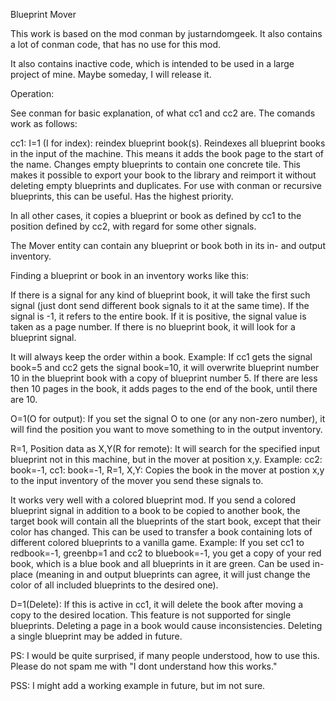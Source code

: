 Blueprint Mover

This work is based on the mod conman by justarndomgeek. It also contains a lot of conman code, that has no use for this mod.

It also contains inactive code, which is intended to be used in a large project of mine. Maybe someday, I will release it.

Operation:

See conman for basic explanation, of what cc1 and cc2 are. The comands work as follows:

cc1: I=1 (I for index): reindex blueprint book(s). Reindexes all blueprint books in the input of the machine. This means it adds the book page to the start of the name. Changes empty blueprints to contain one concrete tile. This makes it possible to export your book to the library and reimport it without deleting empty blueprints and duplicates. For use with conman or recursive blueprints, this can be useful. Has the highest priority.

In all other cases, it copies a blueprint or book as defined by cc1 to the position defined by cc2, with regard for some other signals.

The Mover entity can contain any blueprint or book both in its in- and output inventory.

Finding a blueprint or book in an inventory works like this:

If there is a signal for any kind of blueprint book, it will take the first such signal (just dont send different book signals to it at the same time). If the signal is -1, it refers to the entire book. If it is positive, the signal value is taken as a page number. If there is no blueprint book, it will look for a blueprint signal.

It will always keep the order within a book. Example: If cc1 gets the signal book=5 and cc2 gets the signal book=10, it will overwrite blueprint number 10 in the blueprint book with a copy of blueprint number 5. If there are less then 10 pages in the book, it adds pages to the end of the book, until there are 10. 

O=1(O for output): If you set the signal O to one (or any non-zero number), it will find the position you want to move something to in the output inventory.

R=1, Position data as X,Y(R for remote): It will search for the specified input blueprint not in this machine, but in the mover at position x,y. Example: cc2: book=-1, cc1: book=-1, R=1, X,Y: Copies the book in the mover at postion x,y to the input inventory of the mover you send these signals to.



It works very well with a colored blueprint mod. If you send a colored blueprint signal in addition to a book to be copied to another book, the target book will contain all the blueprints of the start book, except that their color has changed. This can be used to transfer a book containing lots of different colored blueprints to a vanilla game. Example: If you set cc1 to redbook=-1, greenbp=1 and cc2 to bluebook=-1, you get a copy of your red book, which is a blue book and all blueprints in it are green. Can be used in-place (meaning in and output blueprints can agree, it will just change the color of all included blueprints to the desired one).

D=1(Delete): If this is active in cc1, it will delete the book after moving a copy to the desired location. This feature is not supported for single blueprints. Deleting a page in a book would cause inconsistencies. Deleting a single blueprint may be added in future.

PS: I would be quite surprised, if many people understood, how to use this. Please do not spam me with "I dont understand how this works."

PSS: I might add a working example in future, but im not sure.
